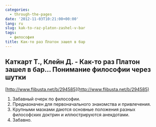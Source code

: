```yaml
---
categories:
  - through-the-pages
date: '2012-11-03T10:21:00+00:00'
lang: ru
slug: kak-to-raz-platon-zashel-v-bar
tags:
  - философия
title: Как-то раз Платон зашел в бар
---
```



## Каткарт Т., Клейн Д. - Как-то раз Платон зашел в бар… Понимание философии через шутки ##
[http://www.flibusta.net/b/294585](http://www.flibusta.net/b/294585) 

1. Забавный очерк по философии.
2. Предназначен для первоначального знакомства и привлечения.
3. Крупными мазками даются основные положения разных философских
доктрин и иллюстрируются анекдотами.
4. Забавно.